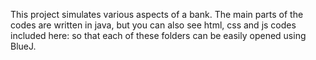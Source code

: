 This project simulates various aspects of a bank.
The main parts of the codes are written in java, but you can also see html, css and js codes included here: so that each of these folders can be easily opened using BlueJ.
